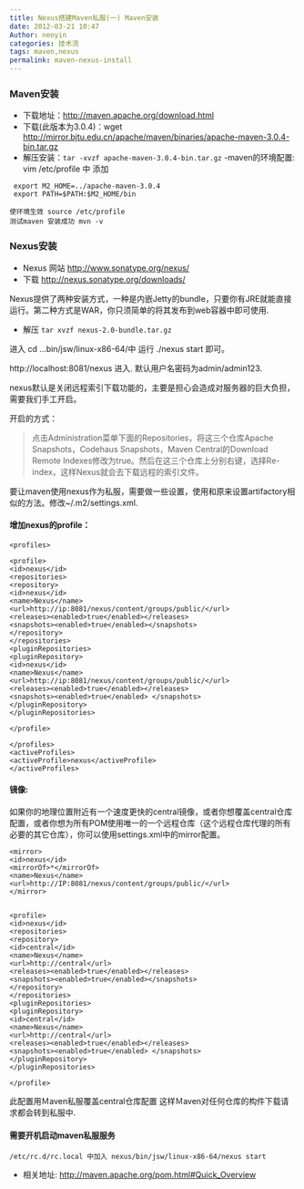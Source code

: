 ```yaml
---
title: Nexus搭建Maven私服(一) Maven安装
date: 2012-03-21 10:47
Author: neoyin
categories: 技术流
tags: maven,nexus
permalink: maven-nexus-install
---
```



### Maven安装

- 下载地址：http://maven.apache.org/download.html
- 下载(此版本为3.0.4)：wget http://mirror.bjtu.edu.cn/apache/maven/binaries/apache-maven-3.0.4-bin.tar.gz
- 解压安装：`tar -xvzf apache-maven-3.0.4-bin.tar.gz`
-maven的环境配置: vim /etc/profile 中 添加
```
 export M2_HOME=../apache-maven-3.0.4
 export PATH=$PATH:$M2_HOME/bin

使环境生效 source /etc/profile
测试maven 安装成功 mvn -v
```

<!-- more -->
### Nexus安装 

- Nexus 网站 http://www.sonatype.org/nexus/
- 下载 http://nexus.sonatype.org/downloads/

Nexus提供了两种安装方式，一种是内嵌Jetty的bundle，只要你有JRE就能直接运行。第二种方式是WAR，你只须简单的将其发布到web容器中即可使用.

- 解压 `tar xvzf nexus-2.0-bundle.tar.gz`

进入 cd ...bin/jsw/linux-x86-64/中 运行 ./nexus start 即可。

http://localhost:8081/nexus 进入. 默认用户名密码为admin/admin123.

nexus默认是关闭远程索引下载功能的，主要是担心会造成对服务器的巨大负担，需要我们手工开启。 

开启的方式： 
>点击Administration菜单下面的Repositories，将这三个仓库Apache Snapshots，Codehaus Snapshots，Maven Central的Download Remote Indexes修改为true。然后在这三个仓库上分别右键，选择Re-index，这样Nexus就会去下载远程的索引文件。

要让maven使用nexus作为私服，需要做一些设置，使用和原来设置artifactory相似的方法。修改~/.m2/settings.xml. 

#### 增加nexus的profile：
```
<profiles>

<profile>
<id>nexus</id>
<repositories>
<repository>
<id>nexus</id>
<name>Nexus</name>
<url>http://ip:8081/nexus/content/groups/public/</url>
<releases><enabled>true</enabled></releases>
<snapshots><enabled>true</enabled></snapshots>
</repository>
</repositories>
<pluginRepositories>
<pluginRepository>
<id>nexus</id>
<name>Nexus</name>
<url>http://ip:8081/nexus/content/groups/public/</url>
<releases><enabled>true</enabled></releases>
<snapshots><enabled>true</enabled> </snapshots>
</pluginRepository>
</pluginRepositories>

</profile>

</profiles>
<activeProfiles>
<activeProfile>nexus</activeProfile>
</activeProfiles>
```

#### 镜像:

如果你的地理位置附近有一个速度更快的central镜像，或者你想覆盖central仓库配置，或者你想为所有POM使用唯一的一个远程仓库（这个远程仓库代理的所有必要的其它仓库），你可以使用settings.xml中的mirror配置。
```
<mirror>
<id>nexus</id>
<mirrorOf>*</mirrorOf>
<name>Nexus</name>
<url>http://IP:8081/nexus/content/groups/public/</url>
</mirror>

 
<profile>
<id>nexus</id>
<repositories>
<repository>
<id>central</id>
<name>Nexus</name>
<url>http://central</url>
<releases><enabled>true</enabled></releases>
<snapshots><enabled>true</enabled></snapshots>
</repository>
</repositories>
<pluginRepositories>
<pluginRepository>
<id>central</id>
<name>Nexus</name>
<url>http://central</url>
<releases><enabled>true</enabled></releases>
<snapshots><enabled>true</enabled> </snapshots>
</pluginRepository>
</pluginRepositories>

</profile>
```

此配置用Ｍaven私服覆盖central仓库配置 这样Ｍaven对任何仓库的构件下载请求都会转到私服中.

#### 需要开机启动maven私服服务
```
/etc/rc.d/rc.local 中加入 nexus/bin/jsw/linux-x86-64/nexus start
```

- 相关地址: http://maven.apache.org/pom.html#Quick_Overview

 